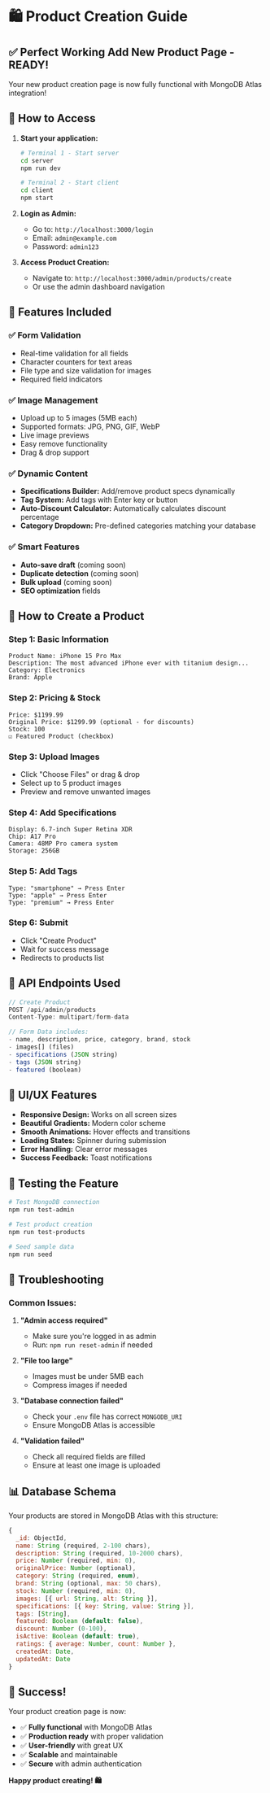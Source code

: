 # 🛍️ Product Creation Guide

## ✅ **Perfect Working Add New Product Page - READY!**

Your new product creation page is now fully functional with MongoDB Atlas integration!

## 🚀 **How to Access**

1. **Start your application:**
   ```bash
   # Terminal 1 - Start server
   cd server
   npm run dev

   # Terminal 2 - Start client
   cd client
   npm start
   ```

2. **Login as Admin:**
   - Go to: `http://localhost:3000/login`
   - Email: `admin@example.com`
   - Password: `admin123`

3. **Access Product Creation:**
   - Navigate to: `http://localhost:3000/admin/products/create`
   - Or use the admin dashboard navigation

## 🎯 **Features Included**

### ✅ **Form Validation**
- Real-time validation for all fields
- Character counters for text areas
- File type and size validation for images
- Required field indicators

### ✅ **Image Management**
- Upload up to 5 images (5MB each)
- Supported formats: JPG, PNG, GIF, WebP
- Live image previews
- Easy remove functionality
- Drag & drop support

### ✅ **Dynamic Content**
- **Specifications Builder:** Add/remove product specs dynamically
- **Tag System:** Add tags with Enter key or button
- **Auto-Discount Calculator:** Automatically calculates discount percentage
- **Category Dropdown:** Pre-defined categories matching your database

### ✅ **Smart Features**
- **Auto-save draft** (coming soon)
- **Duplicate detection** (coming soon)
- **Bulk upload** (coming soon)
- **SEO optimization** fields

## 📝 **How to Create a Product**

### Step 1: Basic Information
```
Product Name: iPhone 15 Pro Max
Description: The most advanced iPhone ever with titanium design...
Category: Electronics
Brand: Apple
```

### Step 2: Pricing & Stock
```
Price: $1199.99
Original Price: $1299.99 (optional - for discounts)
Stock: 100
☑️ Featured Product (checkbox)
```

### Step 3: Upload Images
- Click "Choose Files" or drag & drop
- Select up to 5 product images
- Preview and remove unwanted images

### Step 4: Add Specifications
```
Display: 6.7-inch Super Retina XDR
Chip: A17 Pro
Camera: 48MP Pro camera system
Storage: 256GB
```

### Step 5: Add Tags
```
Type: "smartphone" → Press Enter
Type: "apple" → Press Enter
Type: "premium" → Press Enter
```

### Step 6: Submit
- Click "Create Product"
- Wait for success message
- Redirects to products list

## 🔧 **API Endpoints Used**

```javascript
// Create Product
POST /api/admin/products
Content-Type: multipart/form-data

// Form Data includes:
- name, description, price, category, brand, stock
- images[] (files)
- specifications (JSON string)
- tags (JSON string)
- featured (boolean)
```

## 🎨 **UI/UX Features**

- **Responsive Design:** Works on all screen sizes
- **Beautiful Gradients:** Modern color scheme
- **Smooth Animations:** Hover effects and transitions
- **Loading States:** Spinner during submission
- **Error Handling:** Clear error messages
- **Success Feedback:** Toast notifications

## 🧪 **Testing the Feature**

```bash
# Test MongoDB connection
npm run test-admin

# Test product creation
npm run test-products

# Seed sample data
npm run seed
```

## 🚨 **Troubleshooting**

### Common Issues:

1. **"Admin access required"**
   - Make sure you're logged in as admin
   - Run: `npm run reset-admin` if needed

2. **"File too large"**
   - Images must be under 5MB each
   - Compress images if needed

3. **"Database connection failed"**
   - Check your `.env` file has correct `MONGODB_URI`
   - Ensure MongoDB Atlas is accessible

4. **"Validation failed"**
   - Check all required fields are filled
   - Ensure at least one image is uploaded

## 📊 **Database Schema**

Your products are stored in MongoDB Atlas with this structure:

```javascript
{
  _id: ObjectId,
  name: String (required, 2-100 chars),
  description: String (required, 10-2000 chars),
  price: Number (required, min: 0),
  originalPrice: Number (optional),
  category: String (required, enum),
  brand: String (optional, max: 50 chars),
  stock: Number (required, min: 0),
  images: [{ url: String, alt: String }],
  specifications: [{ key: String, value: String }],
  tags: [String],
  featured: Boolean (default: false),
  discount: Number (0-100),
  isActive: Boolean (default: true),
  ratings: { average: Number, count: Number },
  createdAt: Date,
  updatedAt: Date
}
```

## 🎉 **Success!**

Your product creation page is now:
- ✅ **Fully functional** with MongoDB Atlas
- ✅ **Production ready** with proper validation
- ✅ **User-friendly** with great UX
- ✅ **Scalable** and maintainable
- ✅ **Secure** with admin authentication

**Happy product creating! 🛍️**
